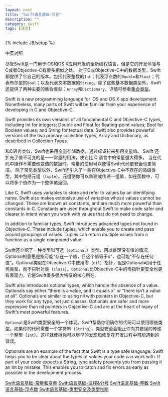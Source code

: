 ```yaml
---
layout: post
title: "Swift语言基础-引言"
description: ""
category: swift
tags: [译文]
---
```

{% include JB/setup %}

<div class="show-en">中英对照</div>

尽管Swift是一门用于iOS和OS X应用开发的全新编程语言，但是它的开发体验与C或者Objective-C有很多相似之处。
对于C或Objective-C中的数据类型，Swift都提供了它自己的版本。包括代表整数的`Int`；代表浮点数的`Double`和`Float`；代表布尔型的`Bool`；以及代表文本数据的`String`。除了这些基本数据类型外，Swift还提供了两种主要的集合类型：`Array`和`Dictionary`，详情可参看[集合类型]()。

<p class="en">
Swift is a new programming language for iOS and OS X app development. Nonetheless, many parts of Swift will be familiar from your experience of developing in C and Objective-C.

Swift provides its own versions of all fundamental C and Objective-C types, including Int for integers; Double and Float for floating-point values; Bool for Boolean values; and String for textual data. Swift also provides powerful versions of the two primary collection types, Array and Dictionary, as described in Collection Types.
</p>

和C语言类似，Swift也采用变量存储数据，通过标识符来引用变量值。
Swift 还扩充了值不可变的量——常量的用法，使它比 C 语言中的常量强大得多。 当在代码中操作不需要改变值的数据时，常量的使用可以使得Swift代码更安全也更简洁。
除了常见类型以外，Swift还引入了一些在Objective-C中不存在的高级类型，其中包括元组（`tuple`）。元组使你可以新建或传递一组值，如在函数中，可以将多个值作为一个整体值返回。

<p class="en">
Like C, Swift uses variables to store and refer to values by an identifying name. Swift also makes extensive use of variables whose values cannot be changed. These are known as constants, and are much more powerful than constants in C. Constants are used throughout Swift to make code safer and clearer in intent when you work with values that do not need to change.

In addition to familiar types, Swift introduces advanced types not found in Objective-C. These include tuples, which enable you to create and pass around groupings of values. Tuples can return multiple values from a function as a single compound value.
</p>

Swift还介绍了一种类型叫可选（`optional`）类型，用以处理没有值的情况。Optional的意思是指可能“存在一个值，且这个值等于x”，也可能“不存在任何值”。Optional类似在Objective-C中使用零（`nil`）指针，但是Optional可用于任何类型，而不只针对类（`class`）。`Optional`比Objective-C中的零指针更安全也更有表现力，它是Swift很多强大特征的核心所在。

<p class="en">
Swift also introduces optional types, which handle the absence of a value. Optionals say either “there is a value, and it equals x” or “there isn’t a value at all”. Optionals are similar to using nil with pointers in Objective-C, but they work for any type, not just classes. Optionals are safer and more expressive than nil pointers in Objective-C and are at the heart of many of Swift’s most powerful features.
</p>

`Optional`是Swift类型安全的一个体现。Swift帮助你明确你的代码可以使用哪些类型。如果你的代码需要一个字符串（`String`），类型安全会阻止你向其错误的传递一个整型（`Int`）。这样就使得你可以尽早的发现和修复在开发过程中可能遇到的错误。

<p class="en">
Optionals are an example of the fact that Swift is a type safe language. Swift helps you to be clear about the types of values your code can work with. If part of your code expects a String, type safety prevents you from passing it an Int by mistake. This enables you to catch and fix errors as early as possible in the development process.
</p>



[Swift语言基础-常量和变量](http://yanshasha.com/2014/06/06/Swift-Guide-The-Basics-Constants-and-Variables/)
[Swift语言基础-注释&分号](http://yanshasha.com/2014/06/06/Swift-Guide-The-Basics-Comments-and-Semicolons/)
[Swift语言基础-整数](http://yanshasha.com/2014/06/06/Swift-Guide-The-Basics-Integers/)
[Swift语言基础-浮点数]()
[Swift语言基础-类型安全及类型推断]()
[]()





